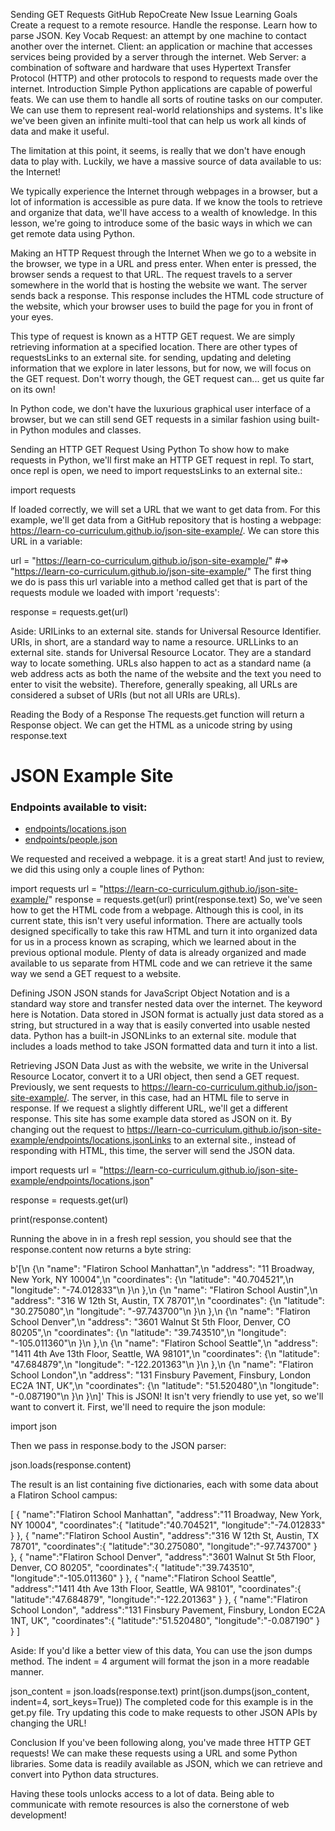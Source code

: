 Sending GET Requests
GitHub RepoCreate New Issue
Learning Goals
Create a request to a remote resource.
Handle the response.
Learn how to parse JSON.
Key Vocab
Request: an attempt by one machine to contact another over the internet.
Client: an application or machine that accesses services being provided by a server through the internet.
Web Server: a combination of software and hardware that uses Hypertext Transfer Protocol (HTTP) and other protocols to respond to requests made over the internet.
Introduction
Simple Python applications are capable of powerful feats. We can use them to handle all sorts of routine tasks on our computer. We can use them to represent real-world relationships and systems. It's like we've been given an infinite multi-tool that can help us work all kinds of data and make it useful.

The limitation at this point, it seems, is really that we don't have enough data to play with. Luckily, we have a massive source of data available to us: the Internet!

We typically experience the Internet through webpages in a browser, but a lot of information is accessible as pure data. If we know the tools to retrieve and organize that data, we'll have access to a wealth of knowledge. In this lesson, we're going to introduce some of the basic ways in which we can get remote data using Python.

Making an HTTP Request through the Internet
When we go to a website in the browser, we type in a URL and press enter. When enter is pressed, the browser sends a request to that URL. The request travels to a server somewhere in the world that is hosting the website we want. The server sends back a response. This response includes the HTML code structure of the website, which your browser uses to build the page for you in front of your eyes.

This type of request is known as a HTTP GET request. We are simply retrieving information at a specified location. There are other types of requestsLinks to an external site. for sending, updating and deleting information that we explore in later lessons, but for now, we will focus on the GET request. Don't worry though, the GET request can... get us quite far on its own!

In Python code, we don't have the luxurious graphical user interface of a browser, but we can still send GET requests in a similar fashion using built-in Python modules and classes.

Sending an HTTP GET Request Using Python
To show how to make requests in Python, we'll first make an HTTP GET request in repl. To start, once repl is open, we need to import requestsLinks to an external site.:

import requests

If loaded correctly, we will set a URL that we want to get data from. For this example, we'll get data from a GitHub repository that is hosting a webpage: https://learn-co-curriculum.github.io/json-site-example/. We can store this URL in a variable:

url = "https://learn-co-curriculum.github.io/json-site-example/"
#=> "https://learn-co-curriculum.github.io/json-site-example/"
The first thing we do is pass this url variable into a method called get that is part of the requests module we loaded with import 'requests':

response = requests.get(url)

Aside: URILinks to an external site. stands for Universal Resource Identifier. URIs, in short, are a standard way to name a resource. URLLinks to an external site. stands for Universal Resource Locator. They are a standard way to locate something. URLs also happen to act as a standard name (a web address acts as both the name of the website and the text you need to enter to visit the website). Therefore, generally speaking, all URLs are considered a subset of URIs (but not all URIs are URLs).

Reading the Body of a Response
The requests.get function will return a Response object. We can get the HTML as a unicode string by using response.text

<!DOCTYPE html>
<html lang="en">
<head>
  <meta charset="UTF-8">
  <meta name="viewport" content="width=device-width, initial-scale=1.0">
  <meta http-equiv="X-UA-Compatible" content="ie=edge">
  <title>JSON Example Site</title>
</head>
<body>
  <h1>JSON Example Site</h1>

  <h3>Endpoints available to visit:</h3>
  <ul>
    <li><a href="https://learn-co-curriculum.github.io/json-site-example/endpoints/locations.json" alt="locations JSON">endpoints/locations.json</a></li>
    <li><a href="https://learn-co-curriculum.github.io/json-site-example/endpoints/people.json" alt="people JSON">endpoints/people.json</a></li>
  </ul>
</body>
</html>

We requested and received a webpage. it is a great start! And just to review, we did this using only a couple lines of Python:

import requests
url = "https://learn-co-curriculum.github.io/json-site-example/"
response = requests.get(url)
print(response.text)
So, we've seen how to get the HTML code from a webpage. Although this is cool, in its current state, this isn't very useful information. There are actually tools designed specifically to take this raw HTML and turn it into organized data for us in a process known as scraping, which we learned about in the previous optional module. Plenty of data is already organized and made available to us separate from HTML code and we can retrieve it the same way we send a GET request to a website.

Defining JSON
JSON stands for JavaScript Object Notation and is a standard way store and transfer nested data over the internet. The keyword here is Notation. Data stored in JSON format is actually just data stored as a string, but structured in a way that is easily converted into usable nested data. Python has a built-in JSONLinks to an external site. module that includes a loads method to take JSON formatted data and turn it into a list.

Retrieving JSON Data
Just as with the website, we write in the Universal Resource Locator, convert it to a URI object, then send a GET request. Previously, we sent requests to https://learn-co-curriculum.github.io/json-site-example/. The server, in this case, had an HTML file to serve in response. If we request a slightly different URL, we'll get a different response. This site has some example data stored as JSON on it. By changing out the request to https://learn-co-curriculum.github.io/json-site-example/endpoints/locations.jsonLinks to an external site., instead of responding with HTML, this time, the server will send the JSON data.

import requests
url = "https://learn-co-curriculum.github.io/json-site-example/endpoints/locations.json"

response = requests.get(url)

print(response.content)

Running the above in in a fresh repl session, you should see that the response.content now returns a byte string:

b'[\n  {\n    "name": "Flatiron School Manhattan",\n    "address": "11 Broadway, New York, NY 10004",\n    "coordinates": {\n      "latitude": "40.704521",\n      "longitude": "-74.012833"\n    }\n  },\n  {\n    "name": "Flatiron School Austin",\n    "address": "316 W 12th St, Austin, TX 78701",\n    "coordinates": {\n      "latitude": "30.275080",\n      "longitude": "-97.743700"\n    }\n  },\n  {\n    "name": "Flatiron School Denver",\n    "address": "3601 Walnut St 5th Floor, Denver, CO 80205",\n    "coordinates": {\n      "latitude": "39.743510",\n      "longitude": "-105.011360"\n    }\n  },\n  {\n    "name": "Flatiron School Seattle",\n    "address": "1411 4th Ave 13th Floor, Seattle, WA 98101",\n    "coordinates": {\n      "latitude": "47.684879",\n      "longitude": "-122.201363"\n    }\n  },\n  {\n    "name": "Flatiron School London",\n    "address": "131 Finsbury Pavement, Finsbury, London EC2A 1NT, UK",\n    "coordinates": {\n      "latitude": "51.520480",\n      "longitude": "-0.087190"\n    }\n  }\n]'
This is JSON! It isn't very friendly to use yet, so we'll want to convert it. First, we'll need to require the json module:

import json

Then we pass in response.body to the JSON parser:

json.loads(response.content)

The result is an list containing five dictionaries, each with some data about a Flatiron School campus:

[
   {
      "name":"Flatiron School Manhattan",
      "address":"11 Broadway, New York, NY 10004",
      "coordinates":{
         "latitude":"40.704521",
         "longitude":"-74.012833"
      }
   },
   {
      "name":"Flatiron School Austin",
      "address":"316 W 12th St, Austin, TX 78701",
      "coordinates":{
         "latitude":"30.275080",
         "longitude":"-97.743700"
      }
   },
   {
      "name":"Flatiron School Denver",
      "address":"3601 Walnut St 5th Floor, Denver, CO 80205",
      "coordinates":{
         "latitude":"39.743510",
         "longitude":"-105.011360"
      }
   },
   {
      "name":"Flatiron School Seattle",
      "address":"1411 4th Ave 13th Floor, Seattle, WA 98101",
      "coordinates":{
         "latitude":"47.684879",
         "longitude":"-122.201363"
      }
   },
   {
      "name":"Flatiron School London",
      "address":"131 Finsbury Pavement, Finsbury, London EC2A 1NT, UK",
      "coordinates":{
         "latitude":"51.520480",
         "longitude":"-0.087190"
      }
   }
]

Aside: If you'd like a better view of this data, You can use the json dumps method. The indent = 4 argument will format the json in a more readable manner.

json_content = json.loads(response.text)
print(json.dumps(json_content, indent=4, sort_keys=True))
The completed code for this example is in the get.py file. Try updating this code to make requests to other JSON APIs by changing the URL!

Conclusion
If you've been following along, you've made three HTTP GET requests! We can make these requests using a URL and some Python libraries. Some data is readily available as JSON, which we can retrieve and convert into Python data structures.

Having these tools unlocks access to a lot of data. Being able to communicate with remote resources is also the cornerstone of web development!